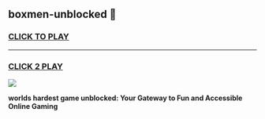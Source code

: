 
## boxmen-unblocked 👋
<h3>
<a href="https://premium.freeplayer.one?title=boxmen-unblocked&ref=14F">CLICK TO PLAY</a></h3>
<hr>

<h3>
<a href="https://premium.freeplayer.one?title=boxmen-unblocked&ref=14F">CLICK 2 PLAY</a>
  
</h3>

<a href="https://premium.freeplayer.one?title=boxmen-unblocked&ref=12F/"><img src="https://clearcache.store/games.png"></a>


**worlds hardest game unblocked: Your Gateway to Fun and Accessible Online Gaming**
